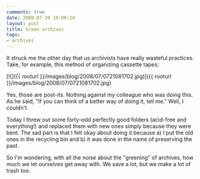 ```yaml
---
comments: true
date: 2008-07-30 19:00:24
layout: post
title: Green archives
tags:
- archives
---
```


It struck me the other day that us archivists have really wasteful practices. Take, for example, this method of organizing cassette tapes:

[![]({{ rooturl }}/images/blog/2008/07/0721081702.jpg)]({{ rooturl }}/images/blog/2008/07/0721081702.jpg)

Yes, those are post-its. Nothing against my colleague who was doing this. As he said, "If you can think of a better way of doing it, tell me." Well, I couldn't.<!-- more -->

Today I threw out some forty-odd perfectly good folders (acid-free and everything!) and replaced them with new ones simply because they were bent. The sad part is that I felt okay about doing it because a) I put the old ones in the recycling bin and b) it was done in the name of preserving the past.

So I'm wondering, with all the noise about the "greening" of archives, how much we let ourselves get away with. We save a lot, but we make a lot of trash too.
